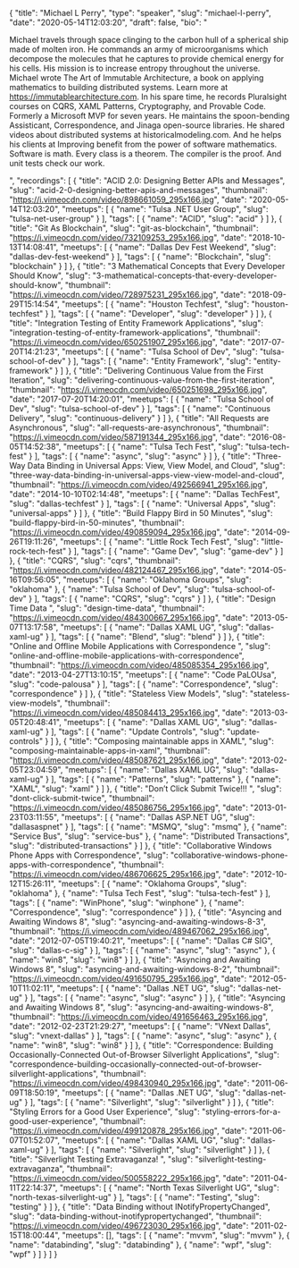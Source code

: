 {
  "title": "Michael L Perry",
  "type": "speaker",
  "slug": "michael-l-perry",
  "date": "2020-05-14T12:03:20",
  "draft": false,
  "bio": "<p>Michael travels through space clinging to the carbon hull of a spherical ship made of molten iron. He commands an army of microorganisms which decompose the molecules that he captures to provide chemical energy for his cells. His mission is to increase entropy throughout the universe. Michael wrote The Art of Immutable Architecture, a book on applying mathematics to building distributed systems. Learn more at https://immutablearchitecture.com. In his spare time, he records Pluralsight courses on CQRS, XAML Patterns, Cryptography, and Provable Code. Formerly a Microsoft MVP for seven years. He maintains the spoon-bending Assisticant, Correspondence, and Jinaga open-source libraries. He shared videos about distributed systems at historicalmodeling.com. And he helps his clients at Improving benefit from the power of software mathematics. Software is math. Every class is a theorem. The compiler is the proof. And unit tests check our work.</p>",
  "recordings": [
    {
      "title": "ACID 2.0: Designing Better APIs and Messages",
      "slug": "acid-2-0-designing-better-apis-and-messages",
      "thumbnail": "https://i.vimeocdn.com/video/898661059_295x166.jpg",
      "date": "2020-05-14T12:03:20",
      "meetups": [
        {
          "name": "Tulsa .NET User Group",
          "slug": "tulsa-net-user-group"
        }
      ],
      "tags": [
        {
          "name": "ACID",
          "slug": "acid"
        }
      ]
    },
    {
      "title": "Git As Blockchain",
      "slug": "git-as-blockchain",
      "thumbnail": "https://i.vimeocdn.com/video/732109253_295x166.jpg",
      "date": "2018-10-13T14:08:41",
      "meetups": [
        {
          "name": "Dallas Dev Fest Weekend",
          "slug": "dallas-dev-fest-weekend"
        }
      ],
      "tags": [
        {
          "name": "Blockchain",
          "slug": "blockchain"
        }
      ]
    },
    {
      "title": "3 Mathematical Concepts that Every Developer Should Know",
      "slug": "3-mathematical-concepts-that-every-developer-should-know",
      "thumbnail": "https://i.vimeocdn.com/video/728975231_295x166.jpg",
      "date": "2018-09-29T15:14:54",
      "meetups": [
        {
          "name": "Houston Techfest",
          "slug": "houston-techfest"
        }
      ],
      "tags": [
        {
          "name": "Developer",
          "slug": "developer"
        }
      ]
    },
    {
      "title": "Integration Testing of Entity Framework Applications",
      "slug": "integration-testing-of-entity-framework-applications",
      "thumbnail": "https://i.vimeocdn.com/video/650251907_295x166.jpg",
      "date": "2017-07-20T14:21:23",
      "meetups": [
        {
          "name": "Tulsa School of Dev",
          "slug": "tulsa-school-of-dev"
        }
      ],
      "tags": [
        {
          "name": "Entity Framework",
          "slug": "entity-framework"
        }
      ]
    },
    {
      "title": "Delivering Continuous Value from the First Iteration",
      "slug": "delivering-continuous-value-from-the-first-iteration",
      "thumbnail": "https://i.vimeocdn.com/video/650251698_295x166.jpg",
      "date": "2017-07-20T14:20:01",
      "meetups": [
        {
          "name": "Tulsa School of Dev",
          "slug": "tulsa-school-of-dev"
        }
      ],
      "tags": [
        {
          "name": "Continuous Delivery",
          "slug": "continuous-delivery"
        }
      ]
    },
    {
      "title": "All Requests are Asynchronous",
      "slug": "all-requests-are-asynchronous",
      "thumbnail": "https://i.vimeocdn.com/video/587191344_295x166.jpg",
      "date": "2016-08-05T14:52:38",
      "meetups": [
        {
          "name": "Tulsa Tech Fest",
          "slug": "tulsa-tech-fest"
        }
      ],
      "tags": [
        {
          "name": "async",
          "slug": "async"
        }
      ]
    },
    {
      "title": "Three-Way Data Binding in Universal Apps: View, View Model, and Cloud",
      "slug": "three-way-data-binding-in-universal-apps-view-view-model-and-cloud",
      "thumbnail": "https://i.vimeocdn.com/video/492566941_295x166.jpg",
      "date": "2014-10-10T02:14:48",
      "meetups": [
        {
          "name": "Dallas TechFest",
          "slug": "dallas-techfest"
        }
      ],
      "tags": [
        {
          "name": "Universal Apps",
          "slug": "universal-apps"
        }
      ]
    },
    {
      "title": "Build Flappy Bird in 50 Minutes",
      "slug": "build-flappy-bird-in-50-minutes",
      "thumbnail": "https://i.vimeocdn.com/video/490859094_295x166.jpg",
      "date": "2014-09-26T19:11:26",
      "meetups": [
        {
          "name": "Little Rock Tech Fest",
          "slug": "little-rock-tech-fest"
        }
      ],
      "tags": [
        {
          "name": "Game Dev",
          "slug": "game-dev"
        }
      ]
    },
    {
      "title": "CQRS",
      "slug": "cqrs",
      "thumbnail": "https://i.vimeocdn.com/video/482124467_295x166.jpg",
      "date": "2014-05-16T09:56:05",
      "meetups": [
        {
          "name": "Oklahoma Groups",
          "slug": "oklahoma"
        },
        {
          "name": "Tulsa School of Dev",
          "slug": "tulsa-school-of-dev"
        }
      ],
      "tags": [
        {
          "name": "CQRS",
          "slug": "cqrs"
        }
      ]
    },
    {
      "title": "Design Time Data ",
      "slug": "design-time-data",
      "thumbnail": "https://i.vimeocdn.com/video/484300667_295x166.jpg",
      "date": "2013-05-07T13:17:58",
      "meetups": [
        {
          "name": "Dallas XAML UG",
          "slug": "dallas-xaml-ug"
        }
      ],
      "tags": [
        {
          "name": "Blend",
          "slug": "blend"
        }
      ]
    },
    {
      "title": "Online and Offline Mobile Applications with Correspondence ",
      "slug": "online-and-offline-mobile-applications-with-correspondence",
      "thumbnail": "https://i.vimeocdn.com/video/485085354_295x166.jpg",
      "date": "2013-04-27T13:10:15",
      "meetups": [
        {
          "name": "Code PaLOUsa",
          "slug": "code-palousa"
        }
      ],
      "tags": [
        {
          "name": "Correspondence",
          "slug": "correspondence"
        }
      ]
    },
    {
      "title": "Stateless View Models",
      "slug": "stateless-view-models",
      "thumbnail": "https://i.vimeocdn.com/video/485084413_295x166.jpg",
      "date": "2013-03-05T20:48:41",
      "meetups": [
        {
          "name": "Dallas XAML UG",
          "slug": "dallas-xaml-ug"
        }
      ],
      "tags": [
        {
          "name": "Update Controls",
          "slug": "update-controls"
        }
      ]
    },
    {
      "title": "Composing maintainable apps in XAML",
      "slug": "composing-maintainable-apps-in-xaml",
      "thumbnail": "https://i.vimeocdn.com/video/485087621_295x166.jpg",
      "date": "2013-02-05T23:04:59",
      "meetups": [
        {
          "name": "Dallas XAML UG",
          "slug": "dallas-xaml-ug"
        }
      ],
      "tags": [
        {
          "name": "Patterns",
          "slug": "patterns"
        },
        {
          "name": "XAML",
          "slug": "xaml"
        }
      ]
    },
    {
      "title": "Don’t Click Submit Twice!!! ",
      "slug": "dont-click-submit-twice",
      "thumbnail": "https://i.vimeocdn.com/video/485086756_295x166.jpg",
      "date": "2013-01-23T03:11:55",
      "meetups": [
        {
          "name": "Dallas ASP.NET UG",
          "slug": "dallasaspnet"
        }
      ],
      "tags": [
        {
          "name": "MSMQ",
          "slug": "msmq"
        },
        {
          "name": "Service Bus",
          "slug": "service-bus"
        },
        {
          "name": "Distributed Transactions",
          "slug": "distributed-transactions"
        }
      ]
    },
    {
      "title": "Collaborative Windows Phone Apps with Correspondence",
      "slug": "collaborative-windows-phone-apps-with-correspondence",
      "thumbnail": "https://i.vimeocdn.com/video/486706625_295x166.jpg",
      "date": "2012-10-12T15:26:11",
      "meetups": [
        {
          "name": "Oklahoma Groups",
          "slug": "oklahoma"
        },
        {
          "name": "Tulsa Tech Fest",
          "slug": "tulsa-tech-fest"
        }
      ],
      "tags": [
        {
          "name": "WinPhone",
          "slug": "winphone"
        },
        {
          "name": "Correspondence",
          "slug": "correspondence"
        }
      ]
    },
    {
      "title": "Asyncing and Awaiting Windows 8",
      "slug": "asyncing-and-awaiting-windows-8-3",
      "thumbnail": "https://i.vimeocdn.com/video/489467062_295x166.jpg",
      "date": "2012-07-05T19:40:21",
      "meetups": [
        {
          "name": "Dallas C# SIG",
          "slug": "dallas-c-sig"
        }
      ],
      "tags": [
        {
          "name": "async",
          "slug": "async"
        },
        {
          "name": "win8",
          "slug": "win8"
        }
      ]
    },
    {
      "title": "Asyncing and Awaiting Windows 8",
      "slug": "asyncing-and-awaiting-windows-8-2",
      "thumbnail": "https://i.vimeocdn.com/video/491650795_295x166.jpg",
      "date": "2012-05-10T11:02:11",
      "meetups": [
        {
          "name": "Dallas .NET UG",
          "slug": "dallas-net-ug"
        }
      ],
      "tags": [
        {
          "name": "async",
          "slug": "async"
        }
      ]
    },
    {
      "title": "Asyncing and Awaiting Windows 8",
      "slug": "asyncing-and-awaiting-windows-8",
      "thumbnail": "https://i.vimeocdn.com/video/491656463_295x166.jpg",
      "date": "2012-02-23T21:29:27",
      "meetups": [
        {
          "name": "VNext Dallas",
          "slug": "vnext-dallas"
        }
      ],
      "tags": [
        {
          "name": "async",
          "slug": "async"
        },
        {
          "name": "win8",
          "slug": "win8"
        }
      ]
    },
    {
      "title": "Correspondence: Building Occasionally-Connected Out-of-Browser Silverlight Applications",
      "slug": "correspondence-building-occasionally-connected-out-of-browser-silverlight-applications",
      "thumbnail": "https://i.vimeocdn.com/video/498430940_295x166.jpg",
      "date": "2011-06-09T18:50:19",
      "meetups": [
        {
          "name": "Dallas .NET UG",
          "slug": "dallas-net-ug"
        }
      ],
      "tags": [
        {
          "name": "Silverlight",
          "slug": "silverlight"
        }
      ]
    },
    {
      "title": "Styling Errors for a Good User Experience",
      "slug": "styling-errors-for-a-good-user-experience",
      "thumbnail": "https://i.vimeocdn.com/video/499120878_295x166.jpg",
      "date": "2011-06-07T01:52:07",
      "meetups": [
        {
          "name": "Dallas XAML UG",
          "slug": "dallas-xaml-ug"
        }
      ],
      "tags": [
        {
          "name": "Silverlight",
          "slug": "silverlight"
        }
      ]
    },
    {
      "title": "Silverlight Testing Extravaganza! ",
      "slug": "silverlight-testing-extravaganza",
      "thumbnail": "https://i.vimeocdn.com/video/500558222_295x166.jpg",
      "date": "2011-04-11T22:14:37",
      "meetups": [
        {
          "name": "North Texas Silverlight UG",
          "slug": "north-texas-silverlight-ug"
        }
      ],
      "tags": [
        {
          "name": "Testing",
          "slug": "testing"
        }
      ]
    },
    {
      "title": "Data Binding without INotifyPropertyChanged",
      "slug": "data-binding-without-inotifypropertychanged",
      "thumbnail": "https://i.vimeocdn.com/video/496723030_295x166.jpg",
      "date": "2011-02-15T18:00:44",
      "meetups": [],
      "tags": [
        {
          "name": "mvvm",
          "slug": "mvvm"
        },
        {
          "name": "databinding",
          "slug": "databinding"
        },
        {
          "name": "wpf",
          "slug": "wpf"
        }
      ]
    }
  ]
}